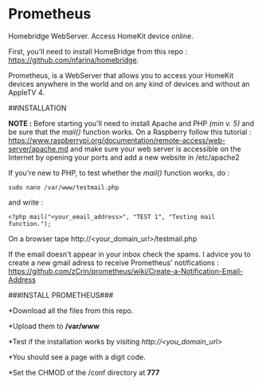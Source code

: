 # Prometheus
Homebridge WebServer. Access HomeKit device online.

First, you'll need to install HomeBridge from this repo : https://github.com/nfarina/homebridge.

Prometheus, is a WebServer that allows you to access your HomeKit devices anywhere in the world and on any kind of devices and without an AppleTV 4.

##INSTALLATION 

__NOTE :__ Before starting you'll need to install Apache and PHP _(min v. 5)_ and be sure that the _mail()_ function works.
On a Raspberry follow this tutorial : https://www.raspberrypi.org/documentation/remote-access/web-server/apache.md and make sure your web server is accessible on the Internet by opening your ports and add a new website in /etc/apache2

If you're new to PHP, to test whether the _mail()_ function works, do :
```
sudo nano /var/www/testmail.php
```
and write :
```
<?php mail("<your_email_address>", "TEST 1", "Testing mail function.");
```
On a browser tape http://\<your_domain_url\>/testmail.php

If the email doesn't appear in your inbox check the spams.
I advice you to create a new gmail adress to receive Prometheus' notifications : https://github.com/zCrin/prometheus/wiki/Create-a-Notification-Email-Address

###INSTALL PROMETHEUS###

*Download all the files from this repo.

*Upload them to __/var/www__

*Test if the installation works by visiting _http://\<you_domain_url\>_

*You should see a page with a digit code.

*Set the CHMOD of the /conf directory at __777__

